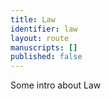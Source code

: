 ```yaml
---
title: Law
identifier: law
layout: route
manuscripts: []
published: false
---
```


Some intro about Law